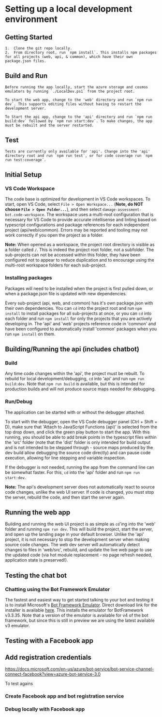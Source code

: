 # Setting up a local development environment

## Getting Started
    1.	Clone the git repo locally.
    2.	From directory root, run `npm install`. This installs npm packages for all projects (web, api, & common), which have their own package.json files.

## Build and Run
    Before running the app locally, start the azure storage and cosmos emulators by running `./LocalDev.ps1` from the project root.

    To start the web app, change to the 'web' directory and run `npm run dev`. This supports editing files without having to restart the development server.

    To Start the api app, change to the 'api' directory and run `npm run build:dev` followed by `npm run start:dev`. To make changes, the app must be rebuilt and the server restarted.

## Test
    Tests are currently only available for 'api'. Change into the 'api' directory root and run `npm run test`, or for code coverage run `npm run test:coverage`.

## Initial Setup

### VS Code Workspace

The code base is optimized for development in VS Code workspaces. To start, open VS Code, select `File > Open Workspace...` (**Note, do NOT choose `File > Open Folder...`**), and then select `damage-assessment-bot.code-workspace`. The workspace uses a multi-root configuration that is necessary for VS Code to provide accurate intellisense and linting based on typescript configurations and package references for each independent project (api/web/common). Errors may be reported and tooling may not work correctly if you open the project as a folder.

**Note:** When opened as a workspace, the project root directory is visible as a folder called `/`. This is indeed the project root folder, not a subfolder. The sub-projects can not be accessed within this folder, they have been configured not to appear to reduce duplication and to encourage using the multi-root workspace folders for each sub-project.

### Installing packages

Packages will need to be installed when the project is first pulled down, or when a package.json file is updated with new dependencies.

Every sub-project (api, web, and common) has it's own package.json with their own dependencies. You can `cd` into the project root and run `npm install` to install packages for all sub-projects at once, or you can `cd` into each folder and run `npm install` for only the projects that you are actively developing in. The 'api' and 'web' projects reference code in 'common' and have been configured to automatically install 'common' packages when you run `npm install` on them.

## Building/Running the api (includes chatbot)

### Build

Any time code changes within the 'api', the project must be rebuilt. To rebuild for local development/debugging, `cd` into 'api' and run `npm run build:dev`. Note that `npm run build` is available, but this is intended for production builds and will not produce source maps needed for debugging.

### Run/Debug

The application can be started with or without the debugger attached. 

To start with the debugger, open the VS Code debugger panel (Ctrl + Shift + D), make sure that 'Attach to JavaScript Functions (api)' is selected from the top drop down, and click the green play button to start the app. With this running, you should be able to add break points in the typescript files within the 'src' folder (note that the 'dist' folder is only intended for build output and is not intended to be stepped through - source maps produced by the dev build allow debugging the source code directly) and can pause code execution, allowing for line stepping and variable inspection.

If the debugger is not needed, running the app from the command line can be somewhat faster. For this, `cd` into the 'api' folder and run `npm run start:dev`.

**Note:** The api's development server does not automatically react to source code changes, unlike the web UI server. If code is changed, you must stop the server, rebuild the code, and then start the server again.

## Running the web app

Building and running the web UI project is as simple as `cd`'ing into the 'web' folder and running `npm run dev`. This will build the project, start the server, and open up the landing page in your default browser. Unlike the 'api' project, it is not necessary to stop the development server when making source code changes. The web dev server will automatically detect changes to files in 'web/src', rebuild, and update the live web page to use the updated code (via hot module replacement - no page refresh needed, application state is preserved!).

## Testing the chat bot

### Chatting using the Bot Framework Emulator

The fastest and easiest way to get started talking to your bot and testing it is to install Microsoft's [Bot Framework Emulator](https://github.com/Microsoft/BotFramework-Emulator). Direct download link for the installer is available [here](https://github.com/Microsoft/BotFramework-Emulator/releases/download/v3.5.35/botframework-emulator-Setup-3.5.35.exe). This installs the emulator for BotFramework v3.3.35. Note that a version of the emulator is available for v4 of the bot framework, but since this is still in preview we are using the latest available v3 emulator.

### 

## Testing with a Facebook app

## Add registration credentials

https://docs.microsoft.com/en-us/azure/bot-service/bot-service-channel-connect-facebook?view=azure-bot-service-3.0

To test agains

### Create Facebook app and bot registration service

### Debug locally with Facebook app